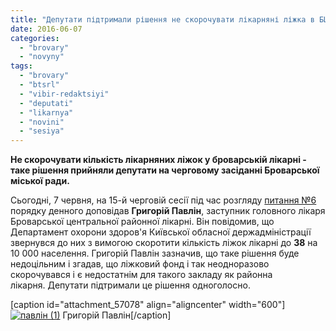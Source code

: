 ```yaml
---
title: "Депутати підтримали рішення не скорочувати лікарняні ліжка в БЦРЛ"
date: 2016-06-07
categories: 
  - "brovary"
  - "novyny"
tags: 
  - "brovary"
  - "btsrl"
  - "vibir-redaktsiyi"
  - "deputati"
  - "likarnya"
  - "novini"
  - "sesiya"
---
```


**Не скорочувати кількість лікарняних ліжок у броварській лікарні - таке рішення прийняли депутати на черговому засіданні Броварської міської ради.**

Сьогодні, 7 червня, на 15-й черговій сесії під час розгляду [питання №6](http://brovary.kiev.ua/proekt-r%D1%96shen-m%D1%96sko%D1%97-radi-pro-nedots%D1%96ln%D1%96st-skorochennya-%D1%96snuyuchogo-l%D1%96zhkovogo-fondu-brovarsko%D1%97-tsen) порядку денного доповідав **Григорій Павлін**, заступник головного лікаря Броварської центральної районної лікарні. Він повідомив, що Департамент охорони здоров'я Київської обласної держадміністрації звернувся до них з вимогою скоротити кількість ліжок лікарні до **38** на 10 000 населення. Григорій Павлін зазначив, що таке рішення буде недоцільним і згадав, що ліжковий фонд і так неодноразово скорочувався і є недостатнім для такого закладу як районна лікарня. Депутати підтримали це рішення одноголосно.

\[caption id="attachment\_57078" align="aligncenter" width="600"\][![павлін (1)](https://mpz.brovary.org/wp-content/uploads/2016/06/pavlin-1.jpg)](https://mpz.brovary.org/wp-content/uploads/2016/06/pavlin-1.jpg) Григорій Павлін\[/caption\]
